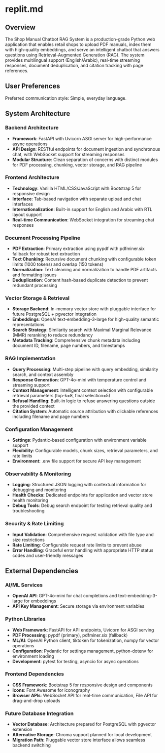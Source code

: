 # replit.md

## Overview

The Shop Manual Chatbot RAG System is a production-grade Python web application that enables retail shops to upload PDF manuals, index them with high-quality embeddings, and serve an intelligent chatbot that answers questions using Retrieval-Augmented Generation (RAG). The system provides multilingual support (English/Arabic), real-time streaming responses, document deduplication, and citation tracking with page references.

## User Preferences

Preferred communication style: Simple, everyday language.

## System Architecture

### Backend Architecture
- **Framework**: FastAPI with Uvicorn ASGI server for high-performance async operations
- **API Design**: RESTful endpoints for document ingestion and synchronous chat, with WebSocket support for streaming responses
- **Modular Structure**: Clean separation of concerns with distinct modules for PDF processing, chunking, vector storage, and RAG pipeline

### Frontend Architecture  
- **Technology**: Vanilla HTML/CSS/JavaScript with Bootstrap 5 for responsive design
- **Interface**: Tab-based navigation with separate upload and chat interfaces
- **Internationalization**: Built-in support for English and Arabic with RTL layout support
- **Real-time Communication**: WebSocket integration for streaming chat responses

### Document Processing Pipeline
- **PDF Extraction**: Primary extraction using pypdf with pdfminer.six fallback for robust text extraction
- **Text Chunking**: Recursive document chunking with configurable token limits (1000 tokens) and overlap (150 tokens)
- **Normalization**: Text cleaning and normalization to handle PDF artifacts and formatting issues
- **Deduplication**: Content hash-based duplicate detection to prevent redundant processing

### Vector Storage & Retrieval
- **Storage Backend**: In-memory vector store with pluggable interface for future PostgreSQL + pgvector integration
- **Embeddings**: OpenAI text-embedding-3-large for high-quality semantic representations
- **Search Strategy**: Similarity search with Maximal Marginal Relevance (MMR) reranking to reduce redundancy
- **Metadata Tracking**: Comprehensive chunk metadata including document ID, filename, page numbers, and timestamps

### RAG Implementation
- **Query Processing**: Multi-step pipeline with query embedding, similarity search, and context assembly
- **Response Generation**: GPT-4o-mini with temperature control and streaming support
- **Context Management**: Intelligent context selection with configurable retrieval parameters (top-k=8, final selection=5)
- **Refusal Handling**: Built-in logic to refuse answering questions outside the provided context
- **Citation System**: Automatic source attribution with clickable references including filename and page numbers

### Configuration Management
- **Settings**: Pydantic-based configuration with environment variable support
- **Flexibility**: Configurable models, chunk sizes, retrieval parameters, and rate limits
- **Environment**: .env file support for secure API key management

### Observability & Monitoring
- **Logging**: Structured JSON logging with contextual information for debugging and monitoring
- **Health Checks**: Dedicated endpoints for application and vector store health monitoring
- **Debug Tools**: Debug search endpoint for testing retrieval quality and troubleshooting

### Security & Rate Limiting
- **Input Validation**: Comprehensive request validation with file type and size restrictions
- **Rate Limiting**: Configurable request rate limits to prevent abuse
- **Error Handling**: Graceful error handling with appropriate HTTP status codes and user-friendly messages

## External Dependencies

### AI/ML Services
- **OpenAI API**: GPT-4o-mini for chat completions and text-embedding-3-large for embeddings
- **API Key Management**: Secure storage via environment variables

### Python Libraries
- **Web Framework**: FastAPI for API endpoints, Uvicorn for ASGI serving
- **PDF Processing**: pypdf (primary), pdfminer.six (fallback)
- **ML/AI**: OpenAI Python client, tiktoken for tokenization, numpy for vector operations
- **Configuration**: Pydantic for settings management, python-dotenv for environment loading
- **Development**: pytest for testing, asyncio for async operations

### Frontend Dependencies
- **CSS Framework**: Bootstrap 5 for responsive design and components
- **Icons**: Font Awesome for iconography
- **Browser APIs**: WebSocket API for real-time communication, File API for drag-and-drop uploads

### Future Database Integration
- **Vector Database**: Architecture prepared for PostgreSQL with pgvector extension
- **Alternative Storage**: Chroma support planned for local development
- **Migration Path**: Pluggable vector store interface allows seamless backend switching